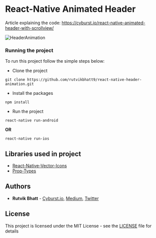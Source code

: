 # React-Native Animated Header

Article explaining the code: https://cyburst.io/react-native-animated-header-with-scrollview/

![HeaderAnimation](screenshot/screenshot.gif)


### Running the project

To run this project follow the simple steps below:
* Clone the project
```
git clone https://github.com/rutvikbhatt9/react-native-header-animation.git
```
* Install the packages
```
npm install
```
* Run the project
```
react-native run-android
```
**OR**
```
react-native run-ios
```

## Libraries used in project

* [React-Native-Vector-Icons](https://github.com/oblador/react-native-vector-icons) 
* [Prop-Types](https://github.com/facebook/prop-types)


## Authors

* **Rutvik Bhatt** - [Cyburst.io](https://cyburst.io/about-author/), [Medium](https://medium.com/@rutvikbhatt9), [Twitter](https://twitter.com/rutvik_bhatt)


## License

This project is licensed under the MIT License - see the [LICENSE](LICENSE) file for details

